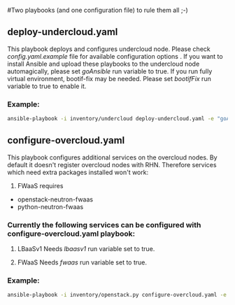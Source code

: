 #Two playbooks (and one configuration file) to rule them all ;-)

## deploy-undercloud.yaml
This playbook deploys and configures undercloud node. Please check _config.yaml.example_ file for available configuration options
.
If you want to install Ansible and upload these playbooks to the undercloud node automagically, please set _goAnsible_ run variable to true.
If you run fully virtual environment, bootif-fix may be needed. Please set _bootifFix_ run variable to true to enable it.

### Example:
```bash
ansible-playbook -i inventory/undercloud deploy-undercloud.yaml -e "goAnsible=true bootifFix=true"
```

## configure-overcloud.yaml
This playbook configures additional services on the overcloud nodes.
By default it doesn't register overcloud nodes with RHN. Therefore services which need extra packages installed won't work:
1. FWaaS requires
  * openstack-neutron-fwaas
  * python-neutron-fwaas
 

### Currently the following services can be configured with configure-overcloud.yaml playbook:

1. LBaaSv1
Needs _lbaasv1_ run variable set to true.

2. FWaaS
Needs _fwaas_ run variable set to true.

### Example:
```bash
ansible-playbook -i inventory/openstack.py configure-overcloud.yaml -e "rhnreg=true lbaasv1=true fwaas=true"
```
